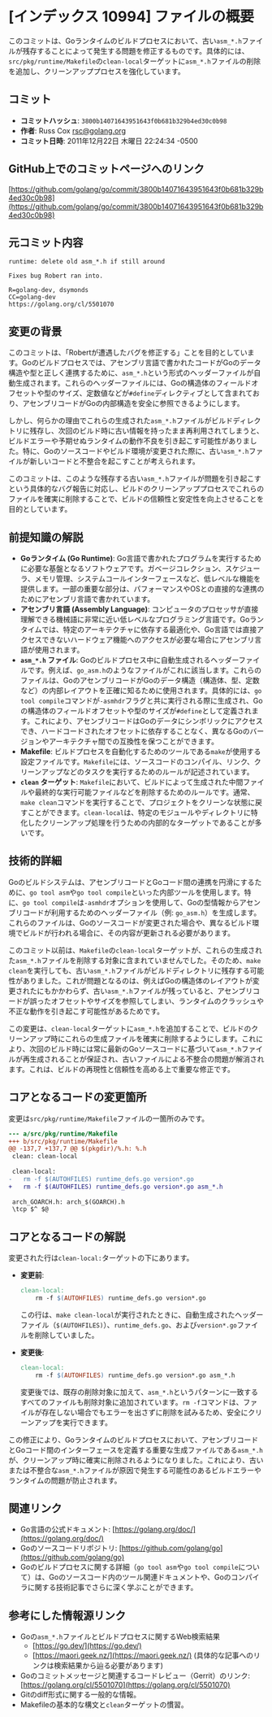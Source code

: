# [インデックス 10994] ファイルの概要

このコミットは、Goランタイムのビルドプロセスにおいて、古い`asm_*.h`ファイルが残存することによって発生する問題を修正するものです。具体的には、`src/pkg/runtime/Makefile`の`clean-local`ターゲットに`asm_*.h`ファイルの削除を追加し、クリーンアッププロセスを強化しています。

## コミット

*   **コミットハッシュ**: `3800b14071643951643f0b681b329b4ed30c0b98`
*   **作者**: Russ Cox <rsc@golang.org>
*   **コミット日時**: 2011年12月22日 木曜日 22:24:34 -0500

## GitHub上でのコミットページへのリンク

[https://github.com/golang/go/commit/3800b14071643951643f0b681b329b4ed30c0b98](https://github.com/golang/go/commit/3800b14071643951643f0b681b329b4ed30c0b98)

## 元コミット内容

```
runtime: delete old asm_*.h if still around

Fixes bug Robert ran into.

R=golang-dev, dsymonds
CC=golang-dev
https://golang.org/cl/5501070
```

## 変更の背景

このコミットは、「Robertが遭遇したバグを修正する」ことを目的としています。Goのビルドプロセスでは、アセンブリ言語で書かれたコードがGoのデータ構造や型と正しく連携するために、`asm_*.h`という形式のヘッダーファイルが自動生成されます。これらのヘッダーファイルには、Goの構造体のフィールドオフセットや型のサイズ、定数値などが`#define`ディレクティブとして含まれており、アセンブリコードがGoの内部構造を安全に参照できるようにします。

しかし、何らかの理由でこれらの生成された`asm_*.h`ファイルがビルドディレクトリに残存し、次回のビルド時に古い情報を持ったまま再利用されてしまうと、ビルドエラーや予期せぬランタイムの動作不良を引き起こす可能性がありました。特に、Goのソースコードやビルド環境が変更された際に、古い`asm_*.h`ファイルが新しいコードと不整合を起こすことが考えられます。

このコミットは、このような残存する古い`asm_*.h`ファイルが問題を引き起こすという具体的なバグ報告に対応し、ビルドのクリーンアッププロセスでこれらのファイルを確実に削除することで、ビルドの信頼性と安定性を向上させることを目的としています。

## 前提知識の解説

*   **Goランタイム (Go Runtime)**: Go言語で書かれたプログラムを実行するために必要な基盤となるソフトウェアです。ガベージコレクション、スケジューラ、メモリ管理、システムコールインターフェースなど、低レベルな機能を提供します。一部の重要な部分は、パフォーマンスやOSとの直接的な連携のためにアセンブリ言語で書かれています。
*   **アセンブリ言語 (Assembly Language)**: コンピュータのプロセッサが直接理解できる機械語に非常に近い低レベルなプログラミング言語です。Goランタイムでは、特定のアーキテクチャに依存する最適化や、Go言語では直接アクセスできないハードウェア機能へのアクセスが必要な場合にアセンブリ言語が使用されます。
*   **`asm_*.h` ファイル**: Goのビルドプロセス中に自動生成されるヘッダーファイルです。例えば、`go_asm.h`のようなファイルがこれに該当します。これらのファイルは、GoのアセンブリコードがGoのデータ構造（構造体、型、定数など）の内部レイアウトを正確に知るために使用されます。具体的には、`go tool compile`コマンドが`-asmhdr`フラグと共に実行される際に生成され、Goの構造体のフィールドオフセットや型のサイズが`#define`として定義されます。これにより、アセンブリコードはGoのデータにシンボリックにアクセスでき、ハードコードされたオフセットに依存することなく、異なるGoのバージョンやアーキテクチャ間での互換性を保つことができます。
*   **Makefile**: ビルドプロセスを自動化するためのツールである`make`が使用する設定ファイルです。`Makefile`には、ソースコードのコンパイル、リンク、クリーンアップなどのタスクを実行するためのルールが記述されています。
*   **`clean` ターゲット**: `Makefile`において、ビルドによって生成された中間ファイルや最終的な実行可能ファイルなどを削除するためのルールです。通常、`make clean`コマンドを実行することで、プロジェクトをクリーンな状態に戻すことができます。`clean-local`は、特定のモジュールやディレクトリに特化したクリーンアップ処理を行うための内部的なターゲットであることが多いです。

## 技術的詳細

Goのビルドシステムは、アセンブリコードとGoコード間の連携を円滑にするために、`go tool asm`や`go tool compile`といった内部ツールを使用します。特に、`go tool compile`は`-asmhdr`オプションを使用して、Goの型情報からアセンブリコードが利用するためのヘッダーファイル（例: `go_asm.h`）を生成します。これらのファイルは、Goのソースコードが変更された場合や、異なるビルド環境でビルドが行われる場合に、その内容が更新される必要があります。

このコミット以前は、`Makefile`の`clean-local`ターゲットが、これらの生成された`asm_*.h`ファイルを削除する対象に含まれていませんでした。そのため、`make clean`を実行しても、古い`asm_*.h`ファイルがビルドディレクトリに残存する可能性がありました。これが問題となるのは、例えばGoの構造体のレイアウトが変更されたにもかかわらず、古い`asm_*.h`ファイルが残っていると、アセンブリコードが誤ったオフセットやサイズを参照してしまい、ランタイムのクラッシュや不正な動作を引き起こす可能性があるためです。

この変更は、`clean-local`ターゲットに`asm_*.h`を追加することで、ビルドのクリーンアップ時にこれらの生成ファイルを確実に削除するようにします。これにより、次回のビルド時には常に最新のGoソースコードに基づいて`asm_*.h`ファイルが再生成されることが保証され、古いファイルによる不整合の問題が解消されます。これは、ビルドの再現性と信頼性を高める上で重要な修正です。

## コアとなるコードの変更箇所

変更は`src/pkg/runtime/Makefile`ファイルの一箇所のみです。

```diff
--- a/src/pkg/runtime/Makefile
+++ b/src/pkg/runtime/Makefile
@@ -137,7 +137,7 @@ $(pkgdir)/%.h: %.h
 clean: clean-local
 
 clean-local:
-	rm -f $(AUTOHFILES) runtime_defs.go version*.go
+	rm -f $(AUTOHFILES) runtime_defs.go version*.go asm_*.h
 
 arch_GOARCH.h: arch_$(GOARCH).h
 \tcp $^ $@
```

## コアとなるコードの解説

変更された行は`clean-local:`ターゲットの下にあります。

*   **変更前**:
    ```makefile
    clean-local:
    	rm -f $(AUTOHFILES) runtime_defs.go version*.go
    ```
    この行は、`make clean-local`が実行されたときに、自動生成されたヘッダーファイル（`$(AUTOHFILES)`）、`runtime_defs.go`、および`version*.go`ファイルを削除していました。

*   **変更後**:
    ```makefile
    clean-local:
    	rm -f $(AUTOHFILES) runtime_defs.go version*.go asm_*.h
    ```
    変更後では、既存の削除対象に加えて、`asm_*.h`というパターンに一致するすべてのファイルも削除対象に追加されています。`rm -f`コマンドは、ファイルが存在しない場合でもエラーを出さずに削除を試みるため、安全にクリーンアップを実行できます。

この修正により、Goランタイムのビルドプロセスにおいて、アセンブリコードとGoコード間のインターフェースを定義する重要な生成ファイルである`asm_*.h`が、クリーンアップ時に確実に削除されるようになりました。これにより、古いまたは不整合な`asm_*.h`ファイルが原因で発生する可能性のあるビルドエラーやランタイムの問題が防止されます。

## 関連リンク

*   Go言語の公式ドキュメント: [https://golang.org/doc/](https://golang.org/doc/)
*   Goのソースコードリポジトリ: [https://github.com/golang/go](https://github.com/golang/go)
*   Goのビルドプロセスに関する詳細（`go tool asm`や`go tool compile`について）は、Goのソースコード内のツール関連ドキュメントや、Goのコンパイラに関する技術記事でさらに深く学ぶことができます。

## 参考にした情報源リンク

*   Goの`asm_*.h`ファイルとビルドプロセスに関するWeb検索結果
    *   [https://go.dev/](https://go.dev/)
    *   [https://maori.geek.nz/](https://maori.geek.nz/) (具体的な記事へのリンクは検索結果から辿る必要があります)
*   Goのコミットメッセージと関連するコードレビュー（Gerrit）のリンク: [https://golang.org/cl/5501070](https://golang.org/cl/5501070)
*   Gitのdiff形式に関する一般的な情報。
*   Makefileの基本的な構文と`clean`ターゲットの慣習。

